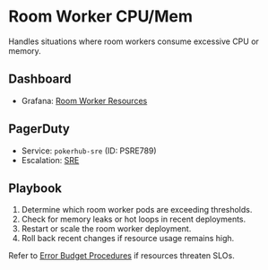 # Room Worker CPU/Mem

Handles situations where room workers consume excessive CPU or memory.
 
## Dashboard
- Grafana: [Room Worker Resources](../../infra/observability/room-cpu-memory-dashboard.json)

## PagerDuty
- Service: `pokerhub-sre` (ID: PSRE789) <!-- Update ID if PagerDuty service changes -->
- Escalation: [SRE](https://pokerhub.pagerduty.com/escalation_policies/PABC123)

## Playbook
1. Determine which room worker pods are exceeding thresholds.
2. Check for memory leaks or hot loops in recent deployments.
3. Restart or scale the room worker deployment.
4. Roll back recent changes if resource usage remains high.

Refer to [Error Budget Procedures](../error-budget-procedures.md) if resources threaten SLOs.
